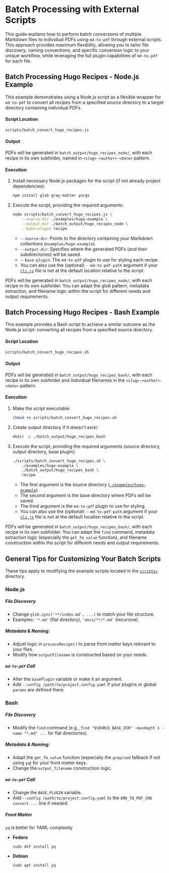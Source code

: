 # Batch Processing with External Scripts

This guide explains how to perform batch conversions of multiple Markdown files to individual PDFs using `md-to-pdf` through external scripts. This approach provides maximum flexibility, allowing you to tailor file discovery, naming conventions, and specific conversion logic to your unique workflow, while leveraging the full plugin capabilities of `md-to-pdf` for each file.

## Batch Processing Hugo Recipes - Node.js Example

This example demonstrates using a Node.js script as a flexible wrapper for `md-to-pdf` to convert all recipes from a specified source directory to a target directory containing individual PDFs.

#### Script Location
```bash
scripts/batch_convert_hugo_recipes.js
```

#### Output

PDFs will be generated in `batch_output/hugo_recipes_node/`, with each recipe in its own subfolder, named in `<slug>-<author>-<date>` pattern.

#### Execution

1.  Install necessary Node.js packages for the script (if not already project dependencies):

    ```bash
    npm install glob gray-matter yargs
    ```

2.  Execute the script, providing the required arguments:

    ```bash
    node scripts/batch_convert_hugo_recipes.js \
        --source-dir ./examples/hugo-example \
        --output-dir ./batch_output/hugo_recipes_node \
        --base-plugin recipe
    ```

      * `--source-dir`: Points to the directory containing your Markdown collections (`examples/hugo-example`).
      * `--output-dir`: Specifies where the generated PDFs (and their subdirectories) will be saved.
      * `--base-plugin`: The `md-to-pdf` plugin to use for styling each recipe.
      * You can also use the (optional) `--md-to-pdf-path` argument if your [`cli.js`](../../cli.js) file is not at the default location relative to the script.

PDFs will be generated in `batch_output/hugo_recipes_node/`, with each recipe in its own subfolder. You can adapt the glob pattern, metadata extraction, and filename logic within the script for different needs and output requirements.

## Batch Processing Hugo Recipes - Bash Example

This example provides a Bash script to achieve a similar outcome as the Node.js script: converting all recipes from a specified source directory.

#### Script Location

```bash
scripts/batch_convert_hugo_recipes.sh
```

#### Output

PDFs will be generated in `batch_output/hugo_recipes_bash/`, with each recipe in its own subfolder and individual filenames in the `<slug>-<author>-<date>` pattern.

#### Execution

1.  Make the script executable:

    ```bash
    chmod +x scripts/batch_convert_hugo_recipes.sh
    ```

2.  Create output directory if it doesn't exist:

    ```bash
    mkdir -p ./batch_output/hugo_recipes_bash
    ```

3.  Execute the script, providing the required arguments (source directory, output directory, base plugin):

    ```bash
    ./scripts/batch_convert_hugo_recipes.sh \
        ./examples/hugo-example \
        ./batch_output/hugo_recipes_bash \
        recipe
    ```

      * The first argument is the source directory ([`./examples/hugo-example`](../../examples/hugo-example)).
      * The second argument is the base directory where PDFs will be saved.
      * The third argument is the `md-to-pdf` plugin to use for styling.
      * You can also use the (optional) `--md-to-pdf-path` argument if your [`cli.js`](../../cli.js) file is not at the default location relative to the script.

PDFs will be generated in `batch_output/hugo_recipes_bash/`, with each recipe in its own subfolder. You can adapt the `find` command, metadata extraction logic (especially the `get_fm_value` function), and filename construction within the script for different needs and output requirements.

## General Tips for Customizing Your Batch Scripts

These tips apply to modifying the example scripts located in the [`scripts/`](../../scripts/) directory.

### Node.js

##### File Discovery

  * Change `glob.sync('**/index.md', ...)` to match your file structure.
  * Examples: `'*.md'` (flat directory), `'docs/**/*.md'` (recursive).

##### Metadata & Naming:

  * Adjust logic in `processRecipe()` to parse front matter keys relevant to your files.
  * Modify how `outputFilename` is constructed based on your needs.

##### `md-to-pdf` Call

  * Alter the `basePlugin` variable or make it an argument.
  * Add `--config /path/to/project.config.yaml` if your plugins or global `params` are defined there.

### Bash

##### File Discovery

  * Modify the `find` command (e.g., `find "$SOURCE_BASE_DIR" -maxdepth 1 -name "*.md" ...` for flat directories).

##### Metadata & Naming:

  * Adapt the `get_fm_value` function (especially the `grep/sed` fallback if not using `yq`) for your front matter keys.
  * Change the `output_filename` construction logic.

##### `md-to-pdf` Call

  * Change the `BASE_PLUGIN` variable.
  * Add `--config /path/to/project.config.yaml` to the `$MD_TO_PDF_CMD convert ...` line if needed.

##### Front Matter

`yq` is better for YAML complexity

  - **Fedora**
    ```bash
    sudo dnf install yq
    ```
  - **Debian**
    ```bash
    sudo apt install yq
